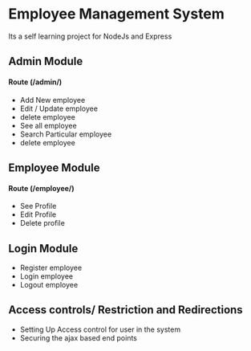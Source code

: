# Employee Management System
Its a self learning project for NodeJs and Express

## Admin Module 
#### Route (/admin/)
- Add New employee
- Edit / Update employee
- delete employee
- See all employee
- Search Particular employee
- delete employee

## Employee Module 
#### Route (/employee/)
- See Profile
- Edit Profile
- Delete profile

## Login Module
- Register employee
- Login employee
- Logout employee

## Access controls/ Restriction and Redirections
- Setting Up Access control for user in the system
- Securing the ajax based end points
